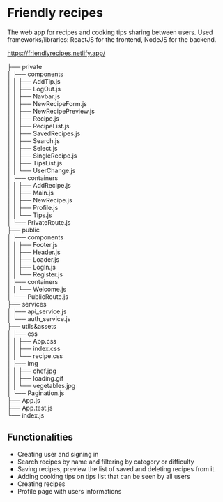 # Friendly recipes

The web app for recipes and cooking tips sharing between users.
Used frameworks/libraries:
ReactJS for the frontend, NodeJS for the backend.

https://friendlyrecipes.netlify.app/

├── private<br/>
│ ├── components<br/>
│ │ ├── AddTip.js<br/>
│ │ ├── LogOut.js<br/>
│ │ ├── Navbar.js<br/>
│ │ ├── NewRecipeForm.js<br/>
│ │ ├── NewRecipePreview.js<br/>
│ │ ├── Recipe.js<br/>
│ │ ├── RecipeList.js<br/>
│ │ ├── SavedRecipes.js<br/>
│ │ ├── Search.js<br/>
│ │ ├── Select.js<br/>
│ │ ├── SingleRecipe.js<br/>
│ │ ├── TipsList.js<br/>
│ │ └── UserChange.js<br/>
│ ├── containers<br/>
│ │ ├── AddRecipe.js<br/>
│ │ ├── Main.js<br/>
│ │ ├── NewRecipe.js<br/>
│ │ ├── Profile.js<br/>
│ │ └── Tips.js<br/>
│ └── PrivateRoute.js<br/>
├── public<br/>
│ ├── components<br/>
│ │ ├── Footer.js<br/>
│ │ ├── Header.js<br/>
│ │ ├── Loader.js<br/>
│ │ ├── LogIn.js<br/>
│ │ └── Register.js<br/>
│ ├── containers<br/>
│ │ └── Welcome.js<br/>
│ └── PublicRoute.js<br/>
├── services<br/>
│ ├── api_service.js<br/>
│ └── auth_service.js<br/>
├── utils&assets<br/>
│ ├── css<br/>
│ │ ├── App.css<br/>
│ │ ├── index.css<br/>
│ │ └── recipe.css<br/>
│ ├── img<br/>
│ │ ├── chef.jpg<br/>
│ │ ├── loading.gif<br/>
│ │ └── vegetables.jpg<br/>
│ └── Pagination.js<br/>
├── App.js<br/>
├── App.test.js<br/>
└── index.js<br/>

## Functionalities

- Creating user and signing in
- Search recipes by name and filtering by category or difficulty
- Saving recipes, preview the list of saved and deleting recipes from it.
- Adding cooking tips on tips list that can be seen by all users
- Creating recipes
- Profile page with users informations
